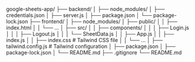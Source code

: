 google-sheets-app/
├── backend/
│ ├── node_modules/
│ ├── credentials.json
│ ├── server.js
│ ├── package.json
│ └── package-lock.json
├── frontend/
│ ├── node_modules/
│ ├── public/
│ │ ├── index.html
│ │ └── ...
│ ├── src/
│ │ ├── components/
│ │ │ ├── Login.js
│ │ │ ├── Logout.js
│ │ │ └── SheetData.js
│ │ ├── App.js
│ │ ├── index.js
│ │ ├── index.css # Tailwind CSS file
│ │ └── ...
│ ├── tailwind.config.js # Tailwind configuration
│ ├── package.json
│ ├── package-lock.json
│ └── README.md
├── .gitignore
└── README.md
